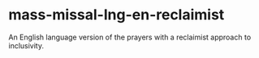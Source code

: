 # mass-missal-lng-en-reclaimist
An English language version of the prayers with a reclaimist approach to inclusivity.
